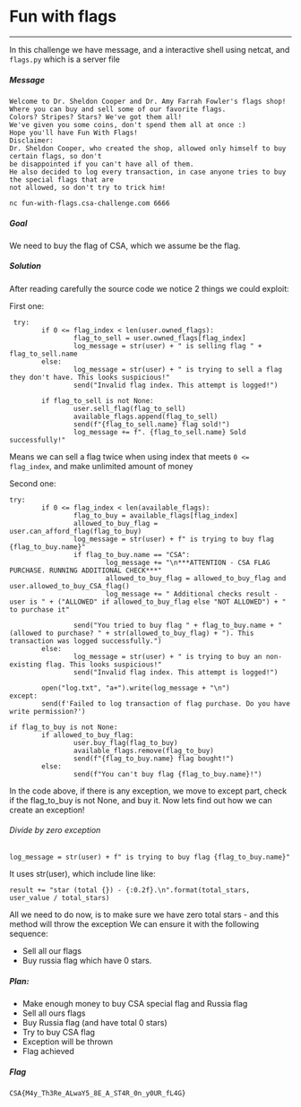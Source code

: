 # Fun with flags

---

In this challenge we have message, and a interactive shell using netcat, and `flags.py` which is a server file

##### Message

```
Welcome to Dr. Sheldon Cooper and Dr. Amy Farrah Fowler's flags shop!
Where you can buy and sell some of our favorite flags.
Colors? Stripes? Stars? We've got them all!
We've given you some coins, don't spend them all at once :)
Hope you'll have Fun With Flags!
Disclaimer:
Dr. Sheldon Cooper, who created the shop, allowed only himself to buy certain flags, so don't
be disappointed if you can't have all of them.
He also decided to log every transaction, in case anyone tries to buy the special flags that are
not allowed, so don't try to trick him!
```

```
nc fun-with-flags.csa-challenge.com 6666
```

##### Goal

We need to buy the flag of CSA, which we assume be the flag.

##### Solution

After reading carefully the source code we notice 2 things we could exploit:

First one:

```
 try:
		if 0 <= flag_index < len(user.owned_flags):
				flag_to_sell = user.owned_flags[flag_index]
				log_message = str(user) + " is selling flag " + flag_to_sell.name
		else:
				log_message = str(user) + " is trying to sell a flag they don't have. This looks suspicious!"
				send("Invalid flag index. This attempt is logged!")

		if flag_to_sell is not None:
				user.sell_flag(flag_to_sell)
				available_flags.append(flag_to_sell)
				send(f"{flag_to_sell.name} flag sold!")
				log_message += f". {flag_to_sell.name} Sold successfully!"
```

Means we can sell a flag twice when using index that meets `0 <= flag_index`, and make unlimited amount of money

Second one:

```
try:
		if 0 <= flag_index < len(available_flags):
				flag_to_buy = available_flags[flag_index]
				allowed_to_buy_flag = user.can_afford_flag(flag_to_buy)
				log_message = str(user) + f" is trying to buy flag {flag_to_buy.name}"
				if flag_to_buy.name == "CSA":
						log_message += "\n***ATTENTION - CSA FLAG PURCHASE. RUNNING ADDITIONAL CHECK***"
						allowed_to_buy_flag = allowed_to_buy_flag and user.allowed_to_buy_CSA_flag()
						log_message += " Additional checks result - user is " + ("ALLOWED" if allowed_to_buy_flag else "NOT ALLOWED") + " to purchase it"

				send("You tried to buy flag " + flag_to_buy.name + " (allowed to purchase? " + str(allowed_to_buy_flag) + "). This transaction was logged successfully.")
		else:
				log_message = str(user) + " is trying to buy an non-existing flag. This looks suspicious!"
				send("Invalid flag index. This attempt is logged!")

		open("log.txt", "a+").write(log_message + "\n")
except:
		send(f'Failed to log transaction of flag purchase. Do you have write permission?')

if flag_to_buy is not None:
		if allowed_to_buy_flag:
				user.buy_flag(flag_to_buy)
				available_flags.remove(flag_to_buy)
				send(f"{flag_to_buy.name} flag bought!")
		else:
				send(f"You can't buy flag {flag_to_buy.name}!")
```

In the code above, if there is any exception, we move to except part, check if the flag_to_buy is not None, and buy it.
Now lets find out how we can create an exception!

###### Divide by zero exception

```
log_message = str(user) + f" is trying to buy flag {flag_to_buy.name}"
```

It uses str(user), which include line like:

```
result += "star (total {}) - {:0.2f}.\n".format(total_stars, user_value / total_stars)
```

All we need to do now, is to make sure we have zero total stars - and this method will throw the exception
We can ensure it with the following sequence:

- Sell all our flags
- Buy russia flag which have 0 stars.

##### Plan:

- Make enough money to buy CSA special flag and Russia flag
- Sell all ours flags
- Buy Russia flag (and have total 0 stars)
- Try to buy CSA flag
- Exception will be thrown
- Flag achieved

##### Flag

```
CSA{M4y_Th3Re_ALwaY5_8E_A_ST4R_0n_y0UR_fL4G}
```
